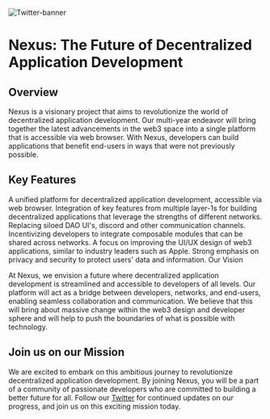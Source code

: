 ![Twitter-banner](https://user-images.githubusercontent.com/32852637/222915712-93794704-3109-4edc-9c0c-95cb52d9ec17.png)

# Nexus: The Future of Decentralized Application Development

## Overview

Nexus is a visionary project that aims to revolutionize the world of decentralized application development. Our multi-year endeavor will bring together the latest advancements in the web3 space into a single platform that is accessible via web browser. With Nexus, developers can build applications that benefit end-users in ways that were not previously possible.

## Key Features

A unified platform for decentralized application development, accessible via web browser.
Integration of key features from multiple layer-1s for building decentralized applications that leverage the strengths of different networks.
Replacing siloed DAO UI's, discord and other communication channels.
Incentivizing developers to integrate composable modules that can be shared across networks.
A focus on improving the UI/UX design of web3 applications, similar to industry leaders such as Apple.
Strong emphasis on privacy and security to protect users' data and information.
Our Vision

At Nexus, we envision a future where decentralized application development is streamlined and accessible to developers of all levels. Our platform will act as a bridge between developers, networks, and end-users, enabling seamless collaboration and communication. We believe that this will bring about massive change within the web3 design and developer sphere and will help to push the boundaries of what is possible with technology.

## Join us on our Mission

We are excited to embark on this ambitious journey to revolutionize decentralized application development. By joining Nexus, you will be a part of a community of passionate developers who are committed to building a better future for all. Follow our [Twitter](twitter.com/devsuite) for continued updates on our progress, and join us on this exciting mission today.
